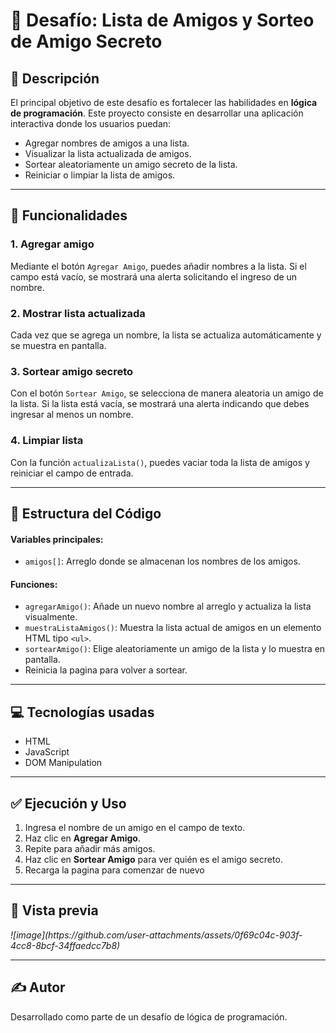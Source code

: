# 🎉 Desafío: Lista de Amigos y Sorteo de Amigo Secreto

## 📜 Descripción

<p>
El principal objetivo de este desafío es fortalecer las habilidades en <strong>lógica de programación</strong>. 
Este proyecto consiste en desarrollar una aplicación interactiva donde los usuarios puedan:
</p>

<ul>
  <li>Agregar nombres de amigos a una lista.</li>
  <li>Visualizar la lista actualizada de amigos.</li>
  <li>Sortear aleatoriamente un amigo secreto de la lista.</li>
  <li>Reiniciar o limpiar la lista de amigos.</li>
</ul>

---

## 🚀 Funcionalidades

<h3>1. Agregar amigo</h3>
<p>
Mediante el botón <code>Agregar Amigo</code>, puedes añadir nombres a la lista. Si el campo está vacío, se mostrará una alerta solicitando el ingreso de un nombre.
</p>

<h3>2. Mostrar lista actualizada</h3>
<p>
Cada vez que se agrega un nombre, la lista se actualiza automáticamente y se muestra en pantalla.
</p>

<h3>3. Sortear amigo secreto</h3>
<p>
Con el botón <code>Sortear Amigo</code>, se selecciona de manera aleatoria un amigo de la lista. Si la lista está vacía, se mostrará una alerta indicando que debes ingresar al menos un nombre.
</p>

<h3>4. Limpiar lista</h3>
<p>
Con la función <code>actualizaLista()</code>, puedes vaciar toda la lista de amigos y reiniciar el campo de entrada.
</p>

---

## 📂 Estructura del Código

<h4>Variables principales:</h4>

<ul>
  <li><code>amigos[]</code>: Arreglo donde se almacenan los nombres de los amigos.</li>
</ul>

<h4>Funciones:</h4>

<ul>
  <li><code>agregarAmigo()</code>: Añade un nuevo nombre al arreglo y actualiza la lista visualmente.</li>
  <li><code>muestraListaAmigos()</code>: Muestra la lista actual de amigos en un elemento HTML tipo <code>&lt;ul&gt;</code>.</li>
  <li><code>sortearAmigo()</code>: Elige aleatoriamente un amigo de la lista y lo muestra en pantalla.</li>
  <li>Reinicia la pagina para volver a sortear.</li>
</ul>

---

## 💻 Tecnologías usadas

<ul>
  <li>HTML</li>
  <li>JavaScript</li>
  <li>DOM Manipulation</li>
</ul>

---

## ✅ Ejecución y Uso

<ol>
  <li>Ingresa el nombre de un amigo en el campo de texto.</li>
  <li>Haz clic en <strong>Agregar Amigo</strong>.</li>
  <li>Repite para añadir más amigos.</li>
  <li>Haz clic en <strong>Sortear Amigo</strong> para ver quién es el amigo secreto.</li>
  <li>Recarga la pagina para comenzar de nuevo</li>
</ol>

---

## 📸 Vista previa

<p><i>![image](https://github.com/user-attachments/assets/0f69c04c-903f-4cc8-8bcf-34ffaedcc7b8)</i></p>

---

## ✍️ Autor

<p>Desarrollado como parte de un desafío de lógica de programación.</p>

